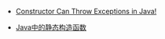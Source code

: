  - [Constructor Can Throw Exceptions in Java!](http://www.programcreek.com/2013/01/constructor-can-throw-exceptions-in-java/)

 - [Java中的静态构造函数](http://jingyan.baidu.com/article/92255446879561851648f4ba.html)